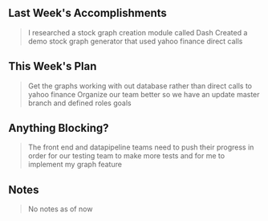 ## Last Week's Accomplishments

> I researched a stock graph creation module called Dash
> Created a demo stock graph generator that used yahoo finance direct calls

## This Week's Plan

>Get the graphs working with out database rather than direct calls to yahoo finance
>Organize our team better so we have an update master branch and defined roles goals

## Anything Blocking?

>The front end and datapipeline teams need to push their progress in order for our testing team
> to make more tests and for me to implement my graph feature

## Notes

> No notes as of now
